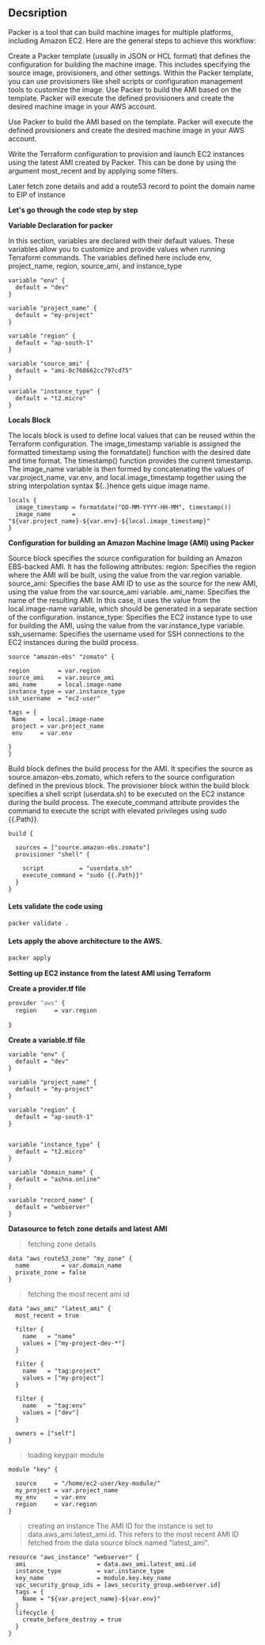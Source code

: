 ## Decsription

Packer is a tool that can build machine images for multiple platforms, including Amazon EC2. Here are the general steps to achieve this workflow:

Create a Packer template (usually in JSON or HCL format) that defines the configuration for building the machine image. This includes specifying the source image, provisioners, and other settings. Within the Packer template, you can use provisioners like shell scripts or configuration management tools to customize the image.
Use Packer to build the AMI based on the template. Packer will execute the defined provisioners and create the desired machine image in your AWS account.

Use Packer to build the AMI based on the template. Packer will execute the defined provisioners and create the desired machine image in your AWS account.

Write the Terraform configuration to provision and launch EC2 instances using the latest AMI created by Packer. This can be done by using the argument most_recent and by applying some filters.

Later fetch zone details and add a route53 record to point the domain name to EIP of instance

**Let's go through the code step by step**

**Variable Declaration for packer**

In this section, variables are declared with their default values. These variables allow you to customize and provide values when running Terraform commands. The variables defined here include env, project_name, region, source_ami, and instance_type
 
```
variable "env" {
  default = "dev"
}

variable "project_name" {
  default = "my-project"
}

variable "region" {
  default = "ap-south-1"
}

variable "source_ami" {
  default = "ami-0c768662cc797cd75"
}

variable "instance_type" {
  default = "t2.micro"
}
```
**Locals Block**

The locals block is used to define local values that can be reused within the Terraform configuration. The image_timestamp variable is assigned the formatted timestamp using the formatdate() function with the desired date and time format. The timestamp() function provides the current timestamp. The image_name variable is then formed by concatenating the values of var.project_name, var.env, and local.image_timestamp together using the string interpolation syntax ${..}hence gets uique image name.

```
locals {
  image_timestamp = formatdate("DD-MM-YYYY-HH-MM", timestamp())
  image_name      = "${var.project_name}-${var.env}-${local.image_timestamp}"
}
```
**Configuration for building an Amazon Machine Image (AMI) using Packer**
 
 Source block specifies the source configuration for building an Amazon EBS-backed AMI. It has the following attributes:
    region: Specifies the region where the AMI will be built, using the value from the var.region variable.
    source_ami: Specifies the base AMI ID to use as the source for the new AMI, using the value from the var.source_ami variable.
    ami_name: Specifies the name of the resulting AMI. In this case, it uses the value from the local.image-name variable, which should be generated in a separate section of the configuration.
    instance_type: Specifies the EC2 instance type to use for building the AMI, using the value from the var.instance_type variable.
    ssh_username: Specifies the username used for SSH connections to the EC2 instances during the build process.
    
   ```
   source "amazon-ebs" "zomato" {
 
  region        = var.region
  source_ami    = var.source_ami
  ami_name      = local.image-name
  instance_type = var.instance_type
  ssh_username  = "ec2-user"
 
  tags = {
    Name    = local.image-name
    project = var.project_name
    env     = var.env
 
  }
}
```
Build block defines the build process for the AMI. It specifies the source as source.amazon-ebs.zomato, which refers to the source configuration defined in the previous block. The provisioner block within the build block specifies a shell script (userdata.sh) to be executed on the EC2 instance during the build process. The execute_command attribute provides the command to execute the script with elevated privileges using sudo {{.Path}}.

```
build {
 
  sources = ["source.amazon-ebs.zomato"]
  provisioner "shell" {
 
    script          = "userdata.sh"
    execute_command = "sudo {{.Path}}"
  }
}

```
#### Lets validate the code using
```sh
packer validate .
```
#### Lets apply the above architecture to the AWS.
```sh
packer apply
```

**Setting up EC2 instance from the latest AMI using Terraform**

**Create a provider.tf file**
```sh
provider "aws" {
  region     = var.region
  
}
```
**Create a variable.tf file**

```
variable "env" {
  default = "dev"
}
 
variable "project_name" {
  default = "my-project"
}
 
variable "region" {
  default = "ap-south-1"
}
 
 
variable "instance_type" {
  default = "t2.micro"
}
 
variable "domain_name" {
  default = "ashna.online"
}
 
variable "record_name" {
  default = "webserver"
}
```
**Datasource to fetch zone details and latest AMI**

> fetching zone details
``` 
data "aws_route53_zone" "my_zone" {
  name         = var.domain_name
  private_zone = false
}
 ```
 
> fetching the most recent ami id
``` 
data "aws_ami" "latest_ami" {
  most_recent = true
 
  filter {
    name   = "name"
    values = ["my-project-dev-*"]
  }
 
  filter {
    name   = "tag:project"
    values = ["my-project"]
  }
 
  filter {
    name   = "tag:env"
    values = ["dev"]
  }
 
  owners = ["self"]
}
```
> loading keypair module

``` 
module "key" {
 
  source     = "/home/ec2-user/key-module/"
  my_project = var.project_name
  my_env     = var.env
  region     = var.region
}
```
> creating an instance
> The AMI ID for the instance is set to data.aws_ami.latest_ami.id. This refers to the most recent AMI ID fetched from the data source block named "latest_ami".
 
```
resource "aws_instance" "webserver" {
  ami                    = data.aws_ami.latest_ami.id
  instance_type          = var.instance_type
  key_name               = module.key.key_name
  vpc_security_group_ids = [aws_security_group.webserver.id]
  tags = {
    Name = "${var.project_name}-${var.env}"
  }
  lifecycle {
    create_before_destroy = true
  }
} 
```
